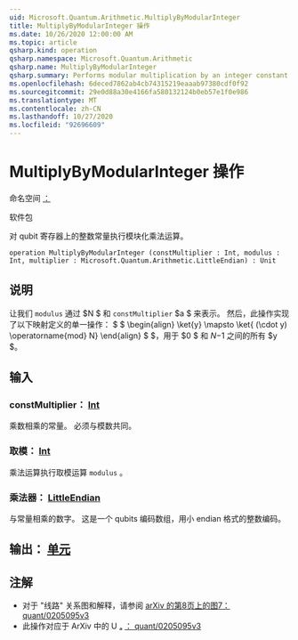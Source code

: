 ```yaml
---
uid: Microsoft.Quantum.Arithmetic.MultiplyByModularInteger
title: MultiplyByModularInteger 操作
ms.date: 10/26/2020 12:00:00 AM
ms.topic: article
qsharp.kind: operation
qsharp.namespace: Microsoft.Quantum.Arithmetic
qsharp.name: MultiplyByModularInteger
qsharp.summary: Performs modular multiplication by an integer constant on a qubit register.
ms.openlocfilehash: 6deced7862ab4cb74315219eaaab97380cdf0f92
ms.sourcegitcommit: 29e0d88a30e4166fa580132124b0eb57e1f0e986
ms.translationtype: MT
ms.contentlocale: zh-CN
ms.lasthandoff: 10/27/2020
ms.locfileid: "92696609"
---
```

# <a name="multiplybymodularinteger-operation"></a>MultiplyByModularInteger 操作

命名空间 [：](xref:Microsoft.Quantum.Arithmetic)

软件包 [](https://nuget.org/packages/)


对 qubit 寄存器上的整数常量执行模块化乘法运算。

```qsharp
operation MultiplyByModularInteger (constMultiplier : Int, modulus : Int, multiplier : Microsoft.Quantum.Arithmetic.LittleEndian) : Unit
```


## <a name="description"></a>说明

让我们 `modulus` 通过 $N $ 和 `constMultiplier` $a $ 来表示。
然后，此操作实现了以下映射定义的单一操作： $ $ \begin{align} \ket{y} \mapsto \ket{ (\cdot y) \operatorname{mod} N} \end{align} $ $，用于 $0 $ 和 $N-$1 之间的所有 $y $。

## <a name="input"></a>输入

### <a name="constmultiplier--int"></a>constMultiplier： [Int](xref:microsoft.quantum.lang-ref.int)

乘数相乘的常量。 必须与模数共同。


### <a name="modulus--int"></a>取模： [Int](xref:microsoft.quantum.lang-ref.int)

乘法运算执行取模运算 `modulus` 。


### <a name="multiplier--littleendian"></a>乘法器： [LittleEndian](xref:Microsoft.Quantum.Arithmetic.LittleEndian)

与常量相乘的数字。
这是一个 qubits 编码数组，用小 endian 格式的整数编码。



## <a name="output--unit"></a>输出： [单元](xref:microsoft.quantum.lang-ref.unit)



## <a name="remarks"></a>注解

- 对于 "线路" 关系图和解释，请参阅 [arXiv 的第8页上的图7： quant/0205095v3](https://arxiv.org/pdf/quant-ph/0205095v3.pdf#page=8)
- 此操作对应于 ArXiv 中的 U ₐ [： quant/0205095v3](https://arxiv.org/pdf/quant-ph/0205095v3.pdf)
